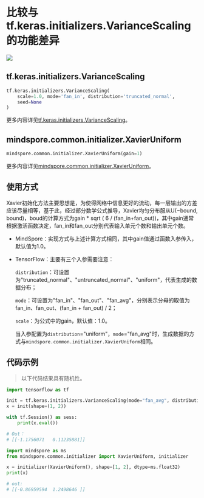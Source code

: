# 比较与tf.keras.initializers.VarianceScaling的功能差异

<a href="https://gitee.com/mindspore/docs/blob/master/docs/mindspore/migration_guide/source_zh_cn/api_mapping/tensorflow_diff/initXavierUniform.md " target="_blank"><img src="https://mindspore-website.obs.cn-north-4.myhuaweicloud.com/website-images/master/resource/_static/logo_source.png"></a>

## tf.keras.initializers.VarianceScaling

```python
tf.keras.initializers.VarianceScaling(
    scale=1.0, mode='fan_in', distribution='truncated_normal',
    seed=None
)
```

更多内容详见[tf.keras.initializers.VarianceScaling](https://www.tensorflow.org/api_docs/python/tf/keras/initializers/VarianceScaling)。

## mindspore.common.initializer.XavierUniform

```python
mindspore.common.initializer.XavierUniform(gain=1)
```

更多内容详见[mindspore.common.initializer.XavierUniform](https://mindspore.cn/docs/api/zh-CN/master/api_python/mindspore.common.initializer.html#mindspore.common.initializer.XavierUniform)。

## 使用方式

Xavier初始化方法主要思想是，为使得网络中信息更好的流动，每一层输出的方差应该尽量相等，基于此，经过部分数学公式推导，Xavier均匀分布服从U(−bound, bound)，boud的计算方式为gain * sqrt ( 6 / (fan_in+fan_out))，其中gain通常根据激活函数决定，fan_in和fan_out分别代表输入单元个数和输出单元个数。

- MindSpore：实现方式与上述计算方式相同，其中gain值通过函数入参传入，默认值为1.0。

- TensorFlow：主要有三个入参需要注意：

  `distribution`：可设置为"truncated_normal"、"untruncated_normal"、"uniform"，代表生成的数据分布；

  `mode`：可设置为"fan_in"、"fan_out"、"fan_avg"，分别表示分母的取值为fan_in、fan_out、(fan_in + fan_out) / 2；

  `scale`：为公式中的gain，默认值：1.0。

  当入参配置为`distribution`="uniform"，`mode`="fan_avg"时，生成数据的方式与`mindspore.common.initializer.XavierUniform`相同。

## 代码示例

> 以下代码结果具有随机性。

```python
import tensorflow as tf

init = tf.keras.initializers.VarianceScaling(mode="fan_avg", distribution="uniform")
x = init(shape=(1, 2))

with tf.Session() as sess:
    print(x.eval())

# Out：
# [[-1.1756071   0.11235881]]
```

```python
import mindspore as ms
from mindspore.common.initializer import XavierUniform, initializer

x = initializer(XavierUniform(), shape=[1, 2], dtype=ms.float32)
print(x)

# out:
# [[-0.86959594  1.2498646 ]]
```

